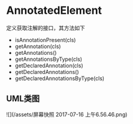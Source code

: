 # AnnotatedElement

定义获取注解的接口，其方法如下

* isAnnotationPresent\(cls\)
* getAnnotation\(cls\)
* getAnnotations\(\)
* getAnnotationsByType\(cls\)
* getDeclaredAnnotation\(cls\)
* getDeclaredAnnotations\(\)
* getDeclaredAnnotationsByType\(cls\)



## UML类图

![](/assets/屏幕快照 2017-07-16 上午6.56.46.png)



